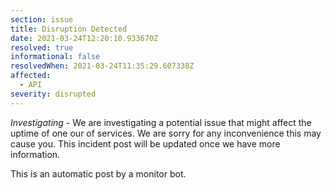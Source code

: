 ```yaml
---
section: issue
title: Disruption Detected
date: 2021-03-24T12:20:10.933670Z
resolved: true
informational: false
resolvedWhen: 2021-03-24T11:35:29.607338Z
affected:
  - API
severity: disrupted
---
```

*Investigating* - We are investigating a potential issue that might affect the uptime of one our of services. We are sorry for any inconvenience this may cause you. This incident post will be updated once we have more information.

This is an automatic post by a monitor bot.
        